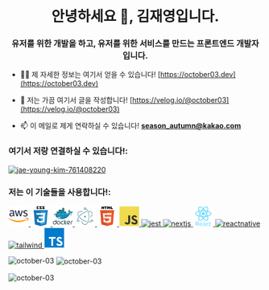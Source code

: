<h1 align="center">안녕하세요 👋, 김재영입니다.</h1>
<h3 align="center">유저를 위한 개발을 하고, 유저를 위한 서비스를 만드는 프론트엔드 개발자입니다.</h3>

- 👨‍💻 제 자세한 정보는 여기서 얻을 수 있습니다! [https://october03.dev](https://october03.dev)

- 📝 저는 가끔 여기서 글을 작성합니다! [https://velog.io/@october03](https://velog.io/@october03)

- 📫 이 메일로 제게 연락하실 수 있습니다! **season_autumn@kakao.com**

<h3 align="left">여기서 저랑 연결하실 수 있습니다!:</h3>
<p align="left">
<a href="https://linkedin.com/in/jae-young-kim-761408220" target="blank"><img align="center" src="https://raw.githubusercontent.com/rahuldkjain/github-profile-readme-generator/master/src/images/icons/Social/linked-in-alt.svg" alt="jae-young-kim-761408220" height="30" width="40" /></a>
</p>

<h3 align="left">저는 이 기술들을 사용합니다!:</h3>
<p align="left"> <a href="https://aws.amazon.com" target="_blank" rel="noreferrer"> <img src="https://raw.githubusercontent.com/devicons/devicon/master/icons/amazonwebservices/amazonwebservices-original-wordmark.svg" alt="aws" width="40" height="40"/> </a> <a href="https://www.w3schools.com/css/" target="_blank" rel="noreferrer"> <img src="https://raw.githubusercontent.com/devicons/devicon/master/icons/css3/css3-original-wordmark.svg" alt="css3" width="40" height="40"/> </a> <a href="https://www.docker.com/" target="_blank" rel="noreferrer"> <img src="https://raw.githubusercontent.com/devicons/devicon/master/icons/docker/docker-original-wordmark.svg" alt="docker" width="40" height="40"/> </a> <a href="https://www.electronjs.org" target="_blank" rel="noreferrer"> <img src="https://raw.githubusercontent.com/devicons/devicon/master/icons/electron/electron-original.svg" alt="electron" width="40" height="40"/> </a> <a href="https://www.w3.org/html/" target="_blank" rel="noreferrer"> <img src="https://raw.githubusercontent.com/devicons/devicon/master/icons/html5/html5-original-wordmark.svg" alt="html5" width="40" height="40"/> </a> <a href="https://developer.mozilla.org/en-US/docs/Web/JavaScript" target="_blank" rel="noreferrer"> <img src="https://raw.githubusercontent.com/devicons/devicon/master/icons/javascript/javascript-original.svg" alt="javascript" width="40" height="40"/> </a> <a href="https://jestjs.io" target="_blank" rel="noreferrer"> <img src="https://www.vectorlogo.zone/logos/jestjsio/jestjsio-icon.svg" alt="jest" width="40" height="40"/> </a> <a href="https://nextjs.org/" target="_blank" rel="noreferrer"> <img src="https://cdn.worldvectorlogo.com/logos/nextjs-2.svg" alt="nextjs" width="40" height="40"/> </a> <a href="https://reactjs.org/" target="_blank" rel="noreferrer"> <img src="https://raw.githubusercontent.com/devicons/devicon/master/icons/react/react-original-wordmark.svg" alt="react" width="40" height="40"/> </a> <a href="https://reactnative.dev/" target="_blank" rel="noreferrer"> <img src="https://reactnative.dev/img/header_logo.svg" alt="reactnative" width="40" height="40"/> </a> <a href="https://tailwindcss.com/" target="_blank" rel="noreferrer"> <img src="https://www.vectorlogo.zone/logos/tailwindcss/tailwindcss-icon.svg" alt="tailwind" width="40" height="40"/> </a> <a href="https://www.typescriptlang.org/" target="_blank" rel="noreferrer"> <img src="https://raw.githubusercontent.com/devicons/devicon/master/icons/typescript/typescript-original.svg" alt="typescript" width="40" height="40"/> </a> </p>

<p><img align="left" src="https://github-readme-stats.vercel.app/api/top-langs?username=october-03&show_icons=true&locale=en&layout=compact" alt="october-03" /></p>

<p>&nbsp;<img align="center" src="https://github-readme-stats.vercel.app/api?username=october-03&show_icons=true&locale=en" alt="october-03" /></p>

<p><img align="center" src="https://github-readme-streak-stats.herokuapp.com/?user=october-03&" alt="october-03" /></p>
